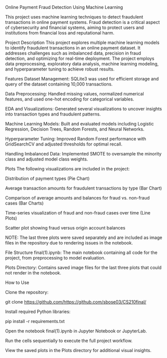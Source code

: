 Online Payment Fraud Detection Using Machine Learning


This project uses machine learning techniques to detect fraudulent transactions in online payment systems. Fraud detection is a critical aspect of cybersecurity and financial systems, aiming to protect users and institutions from financial loss and reputational harm.

Project Description
This project explores multiple machine learning models to identify fraudulent transactions in an online payment dataset. It addresses challenges such as imbalanced data, precision in fraud detection, and optimizing for real-time deployment. The project employs data preprocessing, exploratory data analysis, machine learning modeling, and hyperparameter tuning to achieve robust results.

Features
Dataset Management: SQLite3 was used for efficient storage and query of the dataset containing 10,000 transactions.

Data Preprocessing: Handled missing values, normalized numerical features, and used one-hot encoding for categorical variables.

EDA and Visualizations: Generated several visualizations to uncover insights into transaction types and fraudulent patterns.

Machine Learning Models: Built and evaluated models including Logistic Regression, Decision Trees, Random Forests, and Neural Networks.

Hyperparameter Tuning: Improved Random Forest performance with GridSearchCV and adjusted thresholds for optimal recall.

Handling Imbalanced Data: Implemented SMOTE to oversample the minority class and adjusted model class weights.


Plots
The following visualizations are included in the project:

Distribution of payment types (Pie Chart)

Average transaction amounts for fraudulent transactions by type (Bar Chart)

Comparison of average amounts and balances for fraud vs. non-fraud cases (Bar Charts)

Time-series visualization of fraud and non-fraud cases over time (Line Plots)

Scatter plot showing fraud versus origin account balances

NOTE: The last three plots were saved separately and are included as image files in the repository due to rendering issues in the notebook.

File Structure
final(1).ipynb: The main notebook containing all code for the project, from preprocessing to model evaluation.

Plots Directory: Contains saved image files for the last three plots that could not render in the notebook.

How to Use

Clone the repository:

git clone https://github.com/https://github.com/sbose03/CS210final/

Install required Python libraries:

pip install -r requirements.txt  

Open the notebook final(1).ipynb in Jupyter Notebook or JupyterLab.

Run the cells sequentially to execute the full project workflow.

View the saved plots in the Plots directory for additional visual insights.


